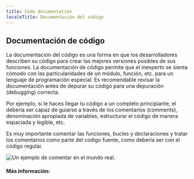 ```yaml
---
title: Code documentation
localeTitle: Documentación del código
---
```

## Documentación de código

La documentación del código es una forma en que los desarrolladores describen su código para crear las mejores versiones posibles de sus funciones. La documentación de código permite que el inexperto se sienta cómodo con las particularidades de un módulo, función, etc. para un lenguaje de programación especial. Es recomendable revisar la documentación antes de depurar su código para una depuración (debugging) correcta.

Por ejemplo, si le haces llegar tu código a un completo principiante, el debería ser capaz de guiarse a través de los comentarios (comments), denominación apropiada de variables, estructurar el código de manera espaciada y legible, etc.

Es muy importante comentar las funciones, bucles y declaraciones y tratar los comentarios como parte del codigo fuente, como debería ser con el código regular.

![Un ejemplo de comentar en el mundo real.](https://cdn-images-1.medium.com/max/1620/1*Pyxsc7Uixbitv5myywaA_Q.jpeg)

#### Más información:
